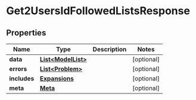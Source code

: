 

# Get2UsersIdFollowedListsResponse


## Properties

| Name | Type | Description | Notes |
|------------ | ------------- | ------------- | -------------|
|**data** | [**List&lt;ModelList&gt;**](ModelList.md) |  |  [optional] |
|**errors** | [**List&lt;Problem&gt;**](Problem.md) |  |  [optional] |
|**includes** | [**Expansions**](Expansions.md) |  |  [optional] |
|**meta** | [**Meta**](Meta.md) |  |  [optional] |



